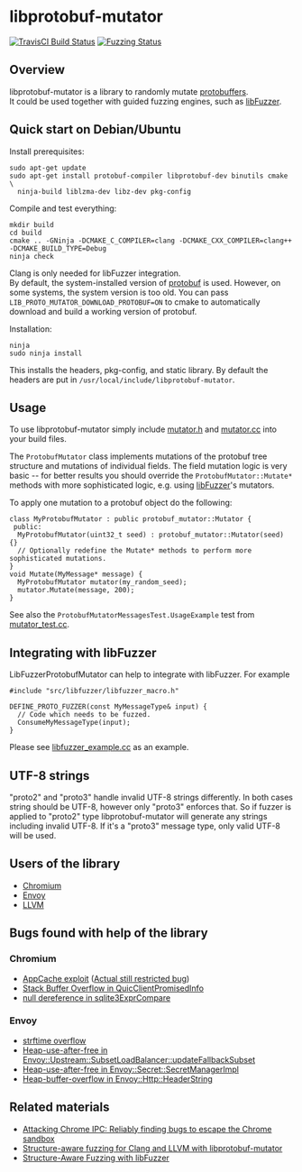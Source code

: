 # libprotobuf-mutator

[![TravisCI Build Status](https://travis-ci.org/google/libprotobuf-mutator.svg?branch=master)](https://travis-ci.org/google/libprotobuf-mutator)
[![Fuzzing Status](https://oss-fuzz-build-logs.storage.googleapis.com/badges/libprotobuf-mutator.svg)](https://oss-fuzz-build-logs.storage.googleapis.com/index.html#libprotobuf-mutator)

## Overview
libprotobuf-mutator is a library to randomly mutate
[protobuffers](https://github.com/google/protobuf). <BR>
It could be used together with guided
fuzzing engines, such as [libFuzzer](http://libfuzzer.info).

## Quick start on Debian/Ubuntu

Install prerequisites:

```
sudo apt-get update
sudo apt-get install protobuf-compiler libprotobuf-dev binutils cmake \
  ninja-build liblzma-dev libz-dev pkg-config
```

Compile and test everything:

```
mkdir build
cd build
cmake .. -GNinja -DCMAKE_C_COMPILER=clang -DCMAKE_CXX_COMPILER=clang++ -DCMAKE_BUILD_TYPE=Debug
ninja check
```

Clang is only needed for libFuzzer integration. <BR>
By default, the system-installed version of
[protobuf](https://github.com/google/protobuf) is used.  However, on some
systems, the system version is too old.  You can pass
`LIB_PROTO_MUTATOR_DOWNLOAD_PROTOBUF=ON` to cmake to automatically download and
build a working version of protobuf.

Installation:

```
ninja
sudo ninja install
```

This installs the headers, pkg-config, and static library.
By default the headers are put in `/usr/local/include/libprotobuf-mutator`.

## Usage

To use libprotobuf-mutator simply include
[mutator.h](/src/mutator.h) and
[mutator.cc](/src/mutator.cc) into your build files.

The `ProtobufMutator` class implements mutations of the protobuf
tree structure and mutations of individual fields.
The field mutation logic is very basic --
for better results you should override the `ProtobufMutator::Mutate*`
methods with more sophisticated logic, e.g.
using [libFuzzer](http://libfuzzer.info)'s mutators.

To apply one mutation to a protobuf object do the following:

```
class MyProtobufMutator : public protobuf_mutator::Mutator {
 public:
  MyProtobufMutator(uint32_t seed) : protobuf_mutator::Mutator(seed) {}
  // Optionally redefine the Mutate* methods to perform more sophisticated mutations.
}
void Mutate(MyMessage* message) {
  MyProtobufMutator mutator(my_random_seed);
  mutator.Mutate(message, 200);
}
```

See also the `ProtobufMutatorMessagesTest.UsageExample` test from
[mutator_test.cc](/src/mutator_test.cc).

## Integrating with libFuzzer
LibFuzzerProtobufMutator can help to integrate with libFuzzer. For example 

```
#include "src/libfuzzer/libfuzzer_macro.h"

DEFINE_PROTO_FUZZER(const MyMessageType& input) {
  // Code which needs to be fuzzed.
  ConsumeMyMessageType(input);
}
```

Please see [libfuzzer_example.cc](/examples/libfuzzer/libfuzzer_example.cc) as an example.

## UTF-8 strings
"proto2" and "proto3" handle invalid UTF-8 strings differently. In both cases
string should be UTF-8, however only "proto3" enforces that. So if fuzzer is
applied to "proto2" type libprotobuf-mutator will generate any strings including
invalid UTF-8. If it's a "proto3" message type, only valid UTF-8 will be used.

## Users of the library
* [Chromium](https://cs.chromium.org/search/?q=DEFINE_.*._PROTO_FUZZER%5C\()
* [Envoy](https://github.com/envoyproxy/envoy/search?q=DEFINE_TEXT_PROTO_FUZZER+OR+DEFINE_PROTO_FUZZER+OR+DEFINE_BINARY_PROTO_FUZZER&unscoped_q=DEFINE_TEXT_PROTO_FUZZER+OR+DEFINE_PROTO_FUZZER+OR+DEFINE_BINARY_PROTO_FUZZER&type=Code)
* [LLVM](https://github.com/llvm-mirror/clang/search?q=DEFINE_TEXT_PROTO_FUZZER+OR+DEFINE_PROTO_FUZZER+OR+DEFINE_BINARY_PROTO_FUZZER&unscoped_q=DEFINE_TEXT_PROTO_FUZZER+OR+DEFINE_PROTO_FUZZER+OR+DEFINE_BINARY_PROTO_FUZZER&type=Code)

## Bugs found with help of the library

### Chromium
* [AppCache exploit](http://www.powerofcommunity.net/poc2018/ned.pdf) ([Actual still restricted bug](https://bugs.chromium.org/p/chromium/issues/detail?id=888926))
* [Stack Buffer Overflow in QuicClientPromisedInfo](https://bugs.chromium.org/p/chromium/issues/detail?id=777728)
* [null dereference in sqlite3ExprCompare](https://bugs.chromium.org/p/chromium/issues/detail?id=911251)
### Envoy
* [strftime overflow](https://github.com/envoyproxy/envoy/pull/4321)
* [Heap-use-after-free in Envoy::Upstream::SubsetLoadBalancer::updateFallbackSubset](https://bugs.chromium.org/p/oss-fuzz/issues/detail?id=8028)
* [Heap-use-after-free in Envoy::Secret::SecretManagerImpl](https://bugs.chromium.org/p/oss-fuzz/issues/detail?id=11231)
* [Heap-buffer-overflow in Envoy::Http::HeaderString](https://bugs.chromium.org/p/oss-fuzz/issues/detail?id=10038)

## Related materials
* [Attacking Chrome IPC: Reliably finding bugs to escape the Chrome sandbox](https://media.ccc.de/v/35c3-9579-attacking_chrome_ipc)
* [Structure-aware fuzzing for Clang and LLVM with libprotobuf-mutator](https://www.youtube.com/watch?v=U60hC16HEDY)
* [Structure-Aware Fuzzing with libFuzzer](https://github.com/google/fuzzer-test-suite/blob/master/tutorial/structure-aware-fuzzing.md)

